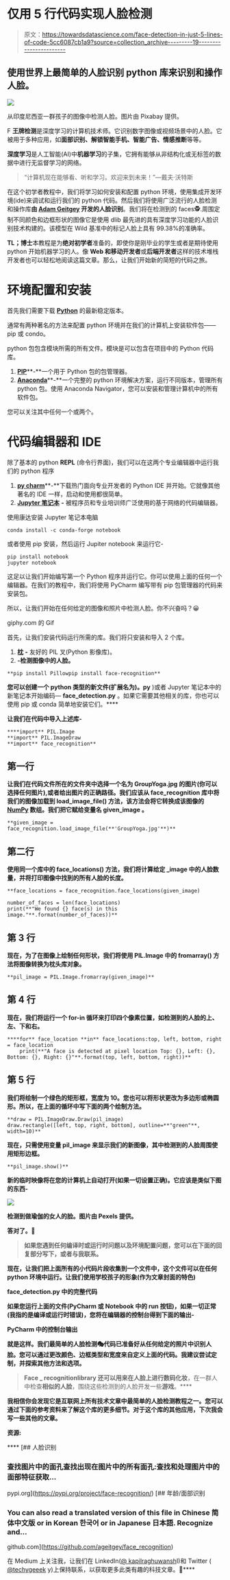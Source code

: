 # 仅用 5 行代码实现人脸检测

> 原文：<https://towardsdatascience.com/face-detection-in-just-5-lines-of-code-5cc6087cb1a9?source=collection_archive---------19----------------------->

## 使用世界上最简单的人脸识别 python 库来识别和操作人脸。

![](img/6397c978e04a06bc73ebad403a9574d1.png)

从印度尼西亚一群孩子的图像中检测人脸。图片由 Pixabay 提供。

F **王牌检测**是深度学习的计算机技术师。它识别数字图像或视频场景中的人脸。它被用于多种应用，如**面部识别、解锁智能手机、智能广告、情感推断**等等。

**深度学习**是人工智能(AI)中**机器学习**的子集，它拥有能够从非结构化或无标签的数据中进行无监督学习的网络。

> “计算机现在能够看、听和学习。欢迎来到未来！”—戴夫·沃特斯

在这个初学者教程中，我们将学习如何安装和配置 python 环境，使用集成开发环境(ide)来调试和运行我们的 python 代码。然后我们将使用广泛流行的人脸检测和操作库**由 [Adam Geitgey](https://github.com/ageitgey) 开发的人脸识别**。我们将在检测到的 faces🕵.周围定制不同颜色和边框形状的图像它是使用 dlib 最先进的具有深度学习功能的人脸识别技术构建的。该模型在 Wild 基准中的标记人脸上具有 99.38%的准确率。

**TL；博士**本教程是为**绝对初学者**准备的，即使你是刚毕业的学生或者是期待使用 python 开始机器学习的人。像 **Web 和移动开发者**或**后端开发者**这样的技术堆栈开发者也可以轻松地阅读这篇文章。那么，让我们开始新的简短的代码之旅。

# 环境配置和安装

首先我们需要下载 [**Python**](https://www.python.org/downloads/) 的最新稳定版本。

通常有两种著名的方法来配置 python 环境并在我们的计算机上安装软件包——pip 或 condo。

python 包包含模块所需的所有文件。模块是可以包含在项目中的 Python 代码库。

1.  [**PIP**](https://www.w3schools.com/python/python_pip.asp)**-**一个用于 Python 包的包管理器。
2.  [**Anaconda**](https://docs.anaconda.com/anaconda/user-guide/getting-started/)**-**一个完整的 python 环境解决方案，运行不同版本，管理所有 python 包。使用 Anaconda Navigator，您可以安装和管理计算机中的所有软件包。

您可以关注其中任何一个或两个。

# **代码编辑器和 IDE**

除了基本的 python **REPL** (命令行界面)，我们可以在这两个专业编辑器中运行我们的 python 程序

1.  [**py charm**](https://www.jetbrains.com/pycharm/)**-**下载热门面向专业开发者的 Python IDE 并开始。它就像其他著名的 IDE 一样，启动和使用都很简单。
2.  [**Jupyter 笔记本**](https://jupyter.org/) **-** 被程序员和专业培训师广泛使用的基于网络的代码编辑器。

使用康达安装 Jupyter 笔记本电脑

```
conda install -c conda-forge notebook
```

或者使用 pip 安装，然后运行 Jupiter notebook 来运行它-

```
pip install notebook
jupyter notebook
```

这足以让我们开始编写第一个 Python 程序并运行它。你可以使用上面的任何一个编辑器。在我们的教程中，我们将使用 PyCharm 编写带有 pip 包管理器的代码来安装包。

所以，让我们开始在任何给定的图像和照片中检测人脸。你不兴奋吗？😀

giphy.com 的 Gif

首先，让我们安装代码运行所需的库。我们将只安装和导入 2 个库。

1.  [**枕**](https://pypi.org/project/Pillow/) **-** 友好的 PIL 叉(Python 影像库)。
2.  [](https://pypi.org/project/face-recognition/#description)****-检测图像中的人脸。****

```
**pip install Pillowpip install face-recognition**
```

****您可以创建一个 python 类型的新文件(扩展名为**)。py** )或者 Jupyter 笔记本中的新笔记本开始编码— **face_detection.py** 。如果它需要其他相关的库，你也可以使用 pip 或 conda 简单地安装它们。****

****让我们在代码中导入上述库-****

```
****import** PIL.Image
**import** PIL.ImageDraw
**import** face_recognition**
```

## ****第一行****

****让我们在代码文件所在的文件夹中选择一个名为 GroupYoga.jpg 的图片(你可以选择任何图片),或者给出图片的正确路径。我们应该从 face_recognition 库中将我们的图像加载到 **load_image_file()** 方法，该方法会将它转换成该图像的 [**NumPy**](https://numpy.org/) 数组。我们把它赋给变量名 **given_image** 。****

```
**given_image = face_recognition.load_image_file(**'GroupYoga.jpg'**)**
```

## ****第二行****

****使用同一个库中的 **face_locations()** 方法，我们将计算给定 _image 中的人脸数量，并将打印图像中找到的所有人脸的长度。****

```
**face_locations = face_recognition.face_locations(given_image)

number_of_faces = len(face_locations)
print(**"We found {} face(s) in this image."**.format(number_of_faces))**
```

## ****第 3 行****

****现在，为了在图像上绘制任何形状，我们将使用 PIL.Image 中的 **fromarray()** 方法将图像转换为枕头库对象。****

```
**pil_image = PIL.Image.fromarray(given_image)**
```

## ****第 4 行****

****现在，我们将运行一个 for-in 循环来打印四个像素位置，如检测到的人脸的上、左、下和右。****

```
****for** face_location **in** face_locations:top, left, bottom, right = face_location
    print(**"A face is detected at pixel location Top: {}, Left: {}, Bottom: {}, Right: {}"**.format(top, left, bottom, right))**
```

## ****第 5 行****

****我们将绘制一个绿色的矩形框，宽度为 10。您也可以将形状更改为多边形或椭圆形。所以，在上面的循环中写下面的两个绘制方法。****

```
**draw = PIL.ImageDraw.Draw(pil_image)
draw.rectangle([left, top, right, bottom], outline=**"green"**, width=10)**
```

****现在，只需使用变量 **pil_image** 来显示我们的新图像，其中检测到的人脸周围使用矩形边框。****

```
**pil_image.show()**
```

****新的临时映像将在您的计算机上自动打开(如果一切设置正确)。它应该是类似下图的东西-****

****![](img/ad7ea8eb62665829b328526ffc7463c3.png)****

****检测到做瑜伽的女人的脸。图片由 Pexels 提供。****

****答对了。🎉****

> ****如果您遇到任何编译时或运行时问题以及环境配置问题，您可以在下面的回复部分写下，或者与我联系。****

****现在，让我们把上面所有的小代码片段收集到一个文件中，这个文件可以在任何 python 环境中运行。让我们使用学校孩子的形象(作为文章封面的特色)****

****face_detection.py 中的完整代码****

****如果您运行上面的文件(PyCharm 或 Notebook 中的 run 按钮)，如果一切正常(我指的是编译或运行时错误)，您将在编辑器的控制台得到下面的输出-****

****PyCharm 中的控制台输出****

****就是这样。我们最简单的人脸检测🎭代码已准备好从任何给定的照片中识别人脸。您可以通过更改颜色、边框类型和宽度来自定义上面的代码。我建议尝试定制，并探索其他方法和选项。****

> ******Face _ recognition**library 还可以用来在人脸上进行**数码化妆**，在一群人中检查**相似的人脸**，围绕这些检测到的人脸开发一些**游戏**。****

****我相信你会发现它是互联网上所有技术文章中最简单的人脸检测教程之一。您可以通过下面的参考资料来了解这个库的更多细节。对于这个库的其他应用，下次我会写一些其他的文章。****

******资源:******

****[](https://pypi.org/project/face-recognition/) [## 人脸识别

### 查找图片中的面孔查找出现在图片中的所有面孔:查找和处理图片中的面部特征获取…

pypi.org](https://pypi.org/project/face-recognition/) [](https://github.com/ageitgey/face_recognition) [## 年龄/面部识别

### You can also read a translated version of this file in Chinese 简体中文版 or in Korean 한국어 or in Japanese 日本語. Recognize and…

github.com](https://github.com/ageitgey/face_recognition) 

在 Medium 上关注我，让我们在 LinkedIn([@ kapilraghuwansh](https://www.linkedin.com/in/kapilraghuwanshi/)I)和 Twitter ( [@techygeeek](https://twitter.com/techygeeeky) y)上保持联系，以获取更多此类有趣的科技文章。🤝****